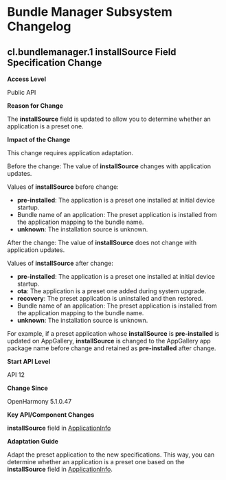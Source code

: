 # Bundle Manager Subsystem Changelog

## cl.bundlemanager.1 installSource Field Specification Change

**Access Level**

Public API

**Reason for Change**

The **installSource** field is updated to allow you to determine whether an application is a preset one.

**Impact of the Change**

This change requires application adaptation.

Before the change:
The value of **installSource** changes with application updates.

Values of **installSource** before change:
- **pre-installed**: The application is a preset one installed at initial device startup.
- Bundle name of an application: The preset application is installed from the application mapping to the bundle name.
- **unknown**: The installation source is unknown.

After the change:
The value of **installSource** does not change with application updates.

Values of **installSource** after change:
- **pre-installed**: The application is a preset one installed at initial device startup.
- **ota**: The application is a preset one added during system upgrade.
- **recovery**: The preset application is uninstalled and then restored.
- Bundle name of an application: The preset application is installed from the application mapping to the bundle name.
- **unknown**: The installation source is unknown.

For example, if a preset application whose **installSource** is **pre-installed** is updated on AppGallery, **installSource** is changed to the AppGallery app package name before change and retained as **pre-installed** after change.

**Start API Level**

API 12

**Change Since**

OpenHarmony 5.1.0.47

**Key API/Component Changes**

**installSource** field in [ApplicationInfo](https://gitee.com/openharmony/docs/blob/master/en/application-dev/reference/apis-ability-kit/js-apis-bundleManager-applicationInfo.md)

**Adaptation Guide**

Adapt the preset application to the new specifications. This way, you can determine whether an application is a preset one based on the **installSource** field in [ApplicationInfo](https://gitee.com/openharmony/docs/blob/master/en/application-dev/reference/apis-ability-kit/js-apis-bundleManager-applicationInfo.md).
